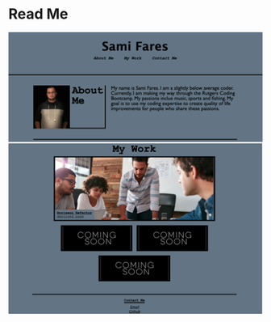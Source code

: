 # Read Me
![top half of my portfolio.](./Assets/images/tophalf.png)
![bottom half of my portfolio.](./Assets/images/bottomhalf.png)
